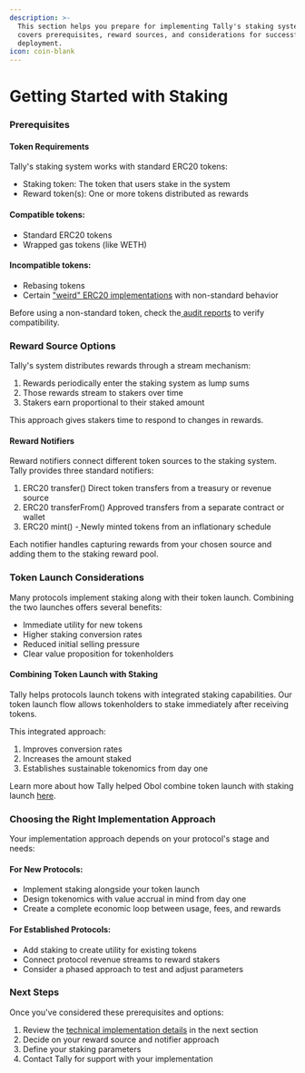 ```yaml
---
description: >-
  This section helps you prepare for implementing Tally's staking system. It
  covers prerequisites, reward sources, and considerations for successful
  deployment.
icon: coin-blank
---
```


# Getting Started with Staking

### Prerequisites

#### Token Requirements

Tally's staking system works with standard ERC20 tokens:

* Staking token: The token that users stake in the system
* Reward token(s): One or more tokens distributed as rewards

#### Compatible tokens:

* Standard ERC20 tokens
* Wrapped gas tokens (like WETH)

#### Incompatible tokens:

* Rebasing tokens
* Certain ["weird" ERC20 implementations](https://github.com/d-xo/weird-erc20) with non-standard behavior

Before using a non-standard token, check the[ audit reports](https://github.com/withtally/staker/tree/main/audits) to verify compatibility.

### Reward Source Options

Tally's system distributes rewards through a stream mechanism:

1. Rewards periodically enter the staking system as lump sums
2. Those rewards stream to stakers over time
3. Stakers earn proportional to their staked amount

This approach gives stakers time to respond to changes in rewards.

#### Reward Notifiers

Reward notifiers connect different token sources to the staking system. Tally provides three standard notifiers:

1. ERC20 transfer() Direct token transfers from a treasury or revenue source
2. ERC20 transferFrom() Approved transfers from a separate contract or wallet
3. ERC20 mint() -[ ](https://github.com/withtally/staker/blob/main/src/notifiers/MintRewardNotifier.sol)Newly minted tokens from an inflationary schedule

Each notifier handles capturing rewards from your chosen source and adding them to the staking reward pool.

### Token Launch Considerations

Many protocols implement staking along with their token launch. Combining the two launches offers several benefits:

* Immediate utility for new tokens
* Higher staking conversion rates
* Reduced initial selling pressure
* Clear value proposition for tokenholders

#### Combining Token Launch with Staking

Tally helps protocols launch tokens with integrated staking capabilities. Our token launch flow allows tokenholders to stake immediately after receiving tokens.

This integrated approach:

1. Improves conversion rates
2. Increases the amount staked
3. Establishes sustainable tokenomics from day one

Learn more about how Tally helped Obol combine token launch with staking launch [here](https://tally.mirror.xyz/6e3I6e4K2FL_dcv5cnDTnJdQ0NSpqFnENZBAs7zre4s).

### Choosing the Right Implementation Approach

Your implementation approach depends on your protocol's stage and needs:

#### For New Protocols:

* Implement staking alongside your token launch
* Design tokenomics with value accrual in mind from day one
* Create a complete economic loop between usage, fees, and rewards

#### For Established Protocols:

* Add staking to create utility for existing tokens
* Connect protocol revenue streams to reward stakers
* Consider a phased approach to test and adjust parameters

### Next Steps

Once you've considered these prerequisites and options:

1. Review the [technical implementation details](https://docs.google.com/document/d/17OiiaTC6jeu0E7uEb2HtedChwh1q5sakBo-bbkakYes/edit?tab=t.dljpt5d2kpap) in the next section
2. Decide on your reward source and notifier approach
3. Define your staking parameters
4. Contact Tally for support with your implementation
